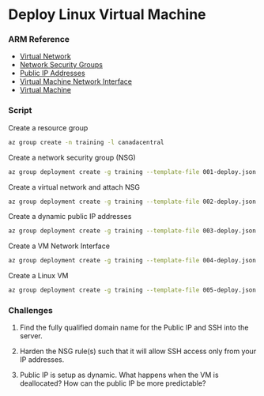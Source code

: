 # Deploy Linux Virtual Machine

### ARM Reference

* [Virtual Network](https://docs.microsoft.com/en-us/azure/templates/microsoft.network/virtualnetworks)
* [Network Security Groups](https://docs.microsoft.com/en-us/azure/templates/microsoft.network/networksecuritygroups)
* [Public IP Addresses](https://docs.microsoft.com/en-us/azure/templates/microsoft.network/publicipaddresses)
* [Virtual Machine Network Interface](https://docs.microsoft.com/en-us/azure/templates/microsoft.network/networkinterfaces)
* [Virtual Machine](https://docs.microsoft.com/en-us/azure/templates/microsoft.compute/virtualmachines)


### Script

Create a resource group
```bash
az group create -n training -l canadacentral
```

Create a network security group (NSG)
```bash
az group deployment create -g training --template-file 001-deploy.json
```

Create a virtual network and attach NSG
```bash
az group deployment create -g training --template-file 002-deploy.json
```

Create a dynamic public IP addresses
```bash
az group deployment create -g training --template-file 003-deploy.json
```

Create a VM Network Interface
```bash
az group deployment create -g training --template-file 004-deploy.json
```

Create a Linux VM
```bash
az group deployment create -g training --template-file 005-deploy.json
```

### Challenges

1. Find the fully qualified domain name for the Public IP and SSH into the server.

2. Harden the NSG rule(s) such that it will allow SSH access only from your IP addresses.

3. Public IP is setup as dynamic.  What happens when the VM is deallocated?  How can the public IP be more predictable?